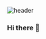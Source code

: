![header](https://capsule-render.vercel.app/api?type=waving&color=gradient&height=230&section=footer&text=Welcome!&fontSize=70&fontAlignY=75&desc=Place%20of%20Challenge&descAlignY=55)

### Hi there 👋

<!--
**yeonju52/yeonju52** is a ✨ _special_ ✨ repository because its `README.md` (this file) appears on your GitHub profile.

Here are some ideas to get you started:

- 🔭 I’m currently working on ...
- 🌱 I’m currently learning ...
- 👯 I’m looking to collaborate on ...
- 🤔 I’m looking for help with ...
- 💬 Ask me about ...
- 📫 How to reach me: ...
- 😄 Pronouns: ...
- ⚡ Fun fact: ...
-->

